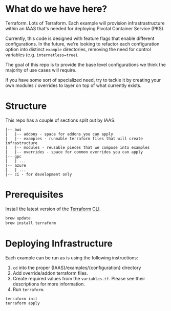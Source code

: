 # What do we have here?

Terraform. Lots of Terraform. Each example will provision infrastrastructure within an IAAS that's needed for deploying Pivotal Container Service (PKS).

Currently, this code is designed with feature flags that enable different configurations. In the future, we're looking to refactor each configuration option into distinct `example` directories, removing the need for control variables (e.g. `internetless=true`).

The goal of this repo is to provide the base level configurations
we think the majority of use cases will require.

If you have some sort of specialized need, try to tackle it by
creating your own modules / overrides to layer on top of
what currently exists.

# Structure

This repo has a couple of sections split out by IAAS.
```
|-- aws
|   |-- addons - space for addons you can apply
|   |-- examples - runnable terraform files that will create infrastructure
|   |-- modules - reusable pieces that we compose into examples
|   |-- overrides - space for common overrides you can apply
|-- gpc
|   | ...
|-- azure
|   | ...
|-- ci - for development only
```

# Prerequisites

Install the latest version of the [Terraform CLI](https://www.terraform.io/downloads.html).

```bash
brew update
brew install terraform
```

# Deploying Infrastructure

Each example can be run as is using the following instructions:

1. `cd` into the proper {IAAS}/examples/{configuration} directory
1. Add override/addon terraform files.
1. Create required values from the `variables.tf`. Please see their descriptions
   for more information.
1. Run `terraform`.

  ```bash
  terraform init
  terraform apply
  ```


